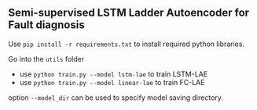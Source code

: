 ## Semi-supervised LSTM Ladder Autoencoder for Fault diagnosis

Use `pip install -r requirements.txt` to install required python libraries.  

Go into the `utils` folder
- use `python train.py --model lstm-lae` to train LSTM-LAE
- use `python train.py --model linear-lae` to train FC-LAE  

option `--model_dir` can be used to specify model saving directory.